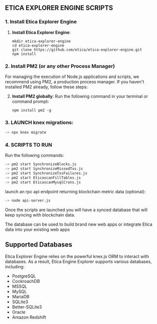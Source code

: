 ## ETICA EXPLORER ENGINE SCRIPTS



### 1. **Install Etica Explorer Engine**

1. **Install Etica Explorer Engine**:
    ```
    mkdir etica-explorer-engine
    cd etica-explorer-engine
    git clone https://github.com/etica/etica-explorer-engine.git
    npm install
    ```

### 2. Install PM2 (or any other Process Manager)

For managing the execution of Node.js applications and scripts, we recommend using PM2, a production process manager. If you haven't installed PM2 already, follow these steps:

2. **Install PM2 globally**: Run the following command in your terminal or command prompt:
    ```
    npm install pm2 -g
    ```

### 3. LAUNCH knex migrations:
```bash
-> npx knex migrate
```


### 4. SCRIPTS TO RUN

Run the following commands:

```bash
-> pm2 start SynchronizeBlocks.js 
-> pm2 start SynchronizeMissedTxs.js 
-> pm2 start SynchronizeTxsFailures.js
-> pm2 start EticascanFillTables.js 
-> pm2 start EticascanMysqlCrons.js 
```

launch an rpc api endpoint returning blockchain metric data (optional):
```bash
-> node api-server.js
```


Once the scripts are launched you will have a synced database that will keep syncing with blockchain data.

The database can be used to build brand new web apps or integrate Etica data into your existing web apps

## Supported Databases

Etica Explorer Engine relies on the powerful knex.js ORM to interact with databases. As a result, Etica Engine Explorer supports various databases, including:
- PostgreSQL
- CockroachDB
- MSSQL
- MySQL
- MariaDB
- SQLite3
- Better-SQLite3
- Oracle
- Amazon Redshift